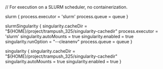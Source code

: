// For execution on a SLURM scheduler, no containerization.

slurm {
process.executor = 'slurm'
process.queue = queue }

slurmSingularity {
singularity.cacheDir = "${HOME}/project/trampush_325/singularity-cachedir"
process.executor = 'slurm'
singularity.autoMounts = true
singularity.enabled = true
singularity.runOption = "--cleanenv" process.queue = queue }

singularity {
singularity.cacheDir = "${HOME}/project/trampush_325/singularity-cachedir"
singularity.autoMounts = true
singularity.enabled = true }
